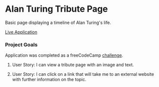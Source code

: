 # Alan Turing Tribute Page

Basic page displaying a timeline of Alan Turing's life.

[Live Application](alan-turing-tribute-page-dlzl.surge.sh)

### Project Goals

Application was completed as a freeCodeCamp [challenge](https://www.freecodecamp.org/challenges/build-a-tribute-page).

1. User Story: I can view a tribute page with an image and text.

2. User Story: I can click on a link that will take me to an external website with further information on the topic.
